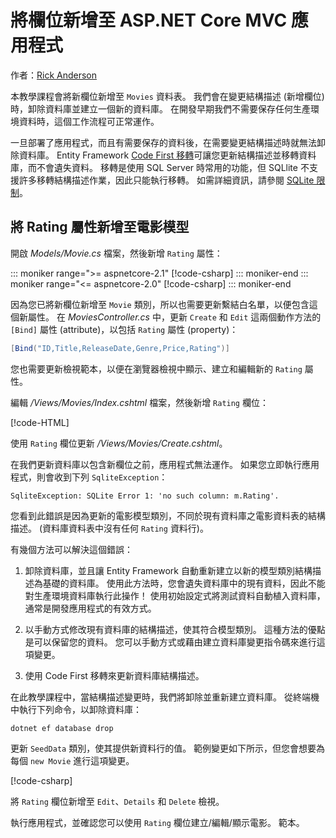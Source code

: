 <!-- This include not used by windows version -->
# <a name="add-a-new-field-to-an-aspnet-core-mvc-app"></a>將欄位新增至 ASP.NET Core MVC 應用程式

作者：[Rick Anderson](https://twitter.com/RickAndMSFT)

本教學課程會將新欄位新增至 `Movies` 資料表。 我們會在變更結構描述 (新增欄位) 時，卸除資料庫並建立一個新的資料庫。 在開發早期我們不需要保存任何生產環境資料時，這個工作流程可正常運作。

一旦部署了應用程式，而且有需要保存的資料後，在需要變更結構描述時就無法卸除資料庫。 Entity Framework [Code First 移轉](/ef/core/get-started/aspnetcore/new-db)可讓您更新結構描述並移轉資料庫，而不會遺失資料。 移轉是使用 SQL Server 時常用的功能，但 SQLlite 不支援許多移轉結構描述作業，因此只能執行移轉。 如需詳細資訊，請參閱 [SQLite 限制](/ef/core/providers/sqlite/limitations)。

## <a name="adding-a-rating-property-to-the-movie-model"></a>將 Rating 屬性新增至電影模型

開啟 *Models/Movie.cs* 檔案，然後新增 `Rating` 屬性：

::: moniker range=">= aspnetcore-2.1"
[!code-csharp[](~/tutorials/first-mvc-app/start-mvc/sample/MvcMovie21/Models/MovieDateRating.cs?highlight=12&name=snippet)]
::: moniker-end
::: moniker range="<= aspnetcore-2.0"
[!code-csharp[](~/tutorials/first-mvc-app/start-mvc/sample/MvcMovie/Models/MovieDateRating.cs?highlight=11&range=7-18)]
::: moniker-end

因為您已將新欄位新增至 `Movie` 類別，所以也需要更新繫結白名單，以便包含這個新屬性。 在 *MoviesController.cs* 中，更新 `Create` 和 `Edit` 這兩個動作方法的 `[Bind]` 屬性 (attribute)，以包括 `Rating` 屬性 (property)：

```csharp
[Bind("ID,Title,ReleaseDate,Genre,Price,Rating")]
   ```

您也需要更新檢視範本，以便在瀏覽器檢視中顯示、建立和編輯新的 `Rating` 屬性。

編輯 */Views/Movies/Index.cshtml* 檔案，然後新增 `Rating` 欄位：

[!code-HTML[](~/tutorials/first-mvc-app/start-mvc/sample/MvcMovie/Views/Movies/IndexGenreRating.cshtml?highlight=17,39&range=24-64)]

使用 `Rating` 欄位更新 */Views/Movies/Create.cshtml*。

在我們更新資料庫以包含新欄位之前，應用程式無法運作。 如果您立即執行應用程式，則會收到下列 `SqliteException`：

```
SqliteException: SQLite Error 1: 'no such column: m.Rating'.
```

您看到此錯誤是因為更新的電影模型類別，不同於現有資料庫之電影資料表的結構描述。 (資料庫資料表中沒有任何 `Rating` 資料行)。

有幾個方法可以解決這個錯誤：

1. 卸除資料庫，並且讓 Entity Framework 自動重新建立以新的模型類別結構描述為基礎的資料庫。 使用此方法時，您會遺失資料庫中的現有資料，因此不能對生產環境資料庫執行此操作！ 使用初始設定式將測試資料自動植入資料庫，通常是開發應用程式的有效方式。

2. 以手動方式修改現有資料庫的結構描述，使其符合模型類別。 這種方法的優點是可以保留您的資料。 您可以手動方式或藉由建立資料庫變更指令碼來進行這項變更。

3. 使用 Code First 移轉來更新資料庫結構描述。

在此教學課程中，當結構描述變更時，我們將卸除並重新建立資料庫。 從終端機中執行下列命令，以卸除資料庫：

`dotnet ef database drop`

更新 `SeedData` 類別，使其提供新資料行的值。 範例變更如下所示，但您會想要為每個 `new Movie` 進行這項變更。

[!code-csharp[](~/tutorials/first-mvc-app/start-mvc/sample/MvcMovie/Models/SeedDataRating.cs?name=snippet1&highlight=6)]

將 `Rating` 欄位新增至 `Edit`、`Details` 和 `Delete` 檢視。

執行應用程式，並確認您可以使用 `Rating` 欄位建立/編輯/顯示電影。 範本。
